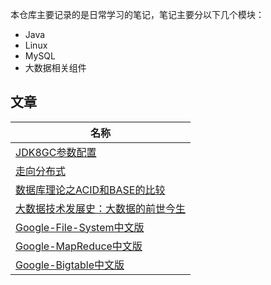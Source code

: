 本仓库主要记录的是日常学习的笔记，笔记主要分以下几个模块：

- Java
- Linux
- MySQL
- 大数据相关组件

## 文章

| 名称                                                                                 |
| ------------------------------------------------------------------------------------ |
| [JDK8GC参数配置](阅读资源/JDK8GC.md)                                                 |
| [走向分布式](阅读资源/走向分布式.md)                                                 |
| [数据库理论之ACID和BASE的比较](阅读资源/数据库理论之ACID和BASE的比较.md)             |
| [大数据技术发展史：大数据的前世今生](阅读资源/大数据技术发展史：大数据的前世今生.md) |
| [Google-File-System中文版](阅读资源/Google-File-System中文版_1.0.md)                 |
| [Google-MapReduce中文版](阅读资源/Google-MapReduce中文版_1.0.md)                     |
| [Google-Bigtable中文版](阅读资源/Google-Bigtable中文版_1.0.md)                       |

